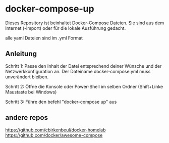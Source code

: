 # docker-compose-up
Dieses Repository ist beinhaltet Docker-Compose Dateien. Sie sind aus dem Internet (-import) oder für die lokale Ausführung gedacht.

alle yaml Dateien sind im .yml Format

## Anleitung
Schritt 1: Passe den Inhalt der Datei entsprechend deiner Wünsche und der Netzwerkkonfiguration an.
Der Dateiname docker-compose.yml muss unverändert bleiben.

Schritt 2: Öffne die Konsole oder Power-Shell im selben Ordner (Shift+Linke Maustaste bei Windows)

Schritt 3: Führe den befehl "docker-compose up" aus

## andere repos
https://github.com/cbirkenbeul/docker-homelab
https://github.com/docker/awesome-compose
